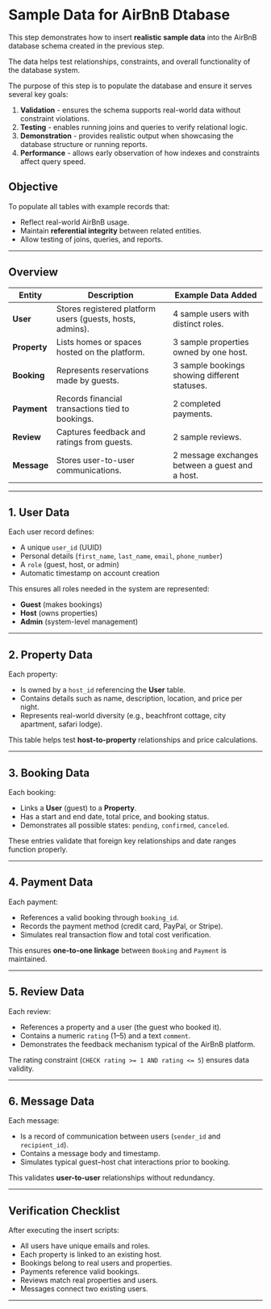 # Sample Data for AirBnB Dtabase 

This step demonstrates how to insert **realistic sample data** into the AirBnB database schema created in the previous step.  

The data helps test relationships, constraints, and overall functionality of the database system.

The purpose of this step is to populate the database and ensure it serves several key goals:
1. **Validation** - ensures the schema supports real-world data without constraint violations.  
2. **Testing** - enables running joins and queries to verify relational logic.  
3. **Demonstration** - provides realistic output when showcasing the database structure or running reports.  
4. **Performance** - allows early observation of how indexes and constraints affect query speed.  


##  **Objective**

To populate all tables with example records that:
- Reflect real-world AirBnB usage.  
- Maintain **referential integrity** between related entities.  
- Allow testing of joins, queries, and reports.  

---

## **Overview**

| Entity | Description | Example Data Added |
|--------|--------------|--------------------|
| **User** | Stores registered platform users (guests, hosts, admins). | 4 sample users with distinct roles. |
| **Property** | Lists homes or spaces hosted on the platform. | 3 sample properties owned by one host. |
| **Booking** | Represents reservations made by guests. | 3 sample bookings showing different statuses. |
| **Payment** | Records financial transactions tied to bookings. | 2 completed payments. |
| **Review** | Captures feedback and ratings from guests. | 2 sample reviews. |
| **Message** | Stores user-to-user communications. | 2 message exchanges between a guest and a host. |

---

## **1. User Data**

Each user record defines:
- A unique `user_id` (UUID)
- Personal details (`first_name`, `last_name`, `email`, `phone_number`)
- A `role` (guest, host, or admin)
- Automatic timestamp on account creation

This ensures all roles needed in the system are represented:
- **Guest** (makes bookings)
- **Host** (owns properties)
- **Admin** (system-level management)

---

## **2. Property Data**

Each property:
- Is owned by a `host_id` referencing the **User** table.  
- Contains details such as name, description, location, and price per night.  
- Represents real-world diversity (e.g., beachfront cottage, city apartment, safari lodge).  

This table helps test **host-to-property** relationships and price calculations.

---

## **3. Booking Data**

Each booking:
- Links a **User** (guest) to a **Property**.  
- Has a start and end date, total price, and booking status.  
- Demonstrates all possible states: `pending`, `confirmed`, `canceled`.  

These entries validate that foreign key relationships and date ranges function properly.

---

##  **4. Payment Data**

Each payment:
- References a valid booking through `booking_id`.  
- Records the payment method (credit card, PayPal, or Stripe).  
- Simulates real transaction flow and total cost verification.  

This ensures **one-to-one linkage** between `Booking` and `Payment` is maintained.

---

## **5. Review Data**

Each review:
- References a property and a user (the guest who booked it).  
- Contains a numeric `rating` (1–5) and a text `comment`.  
- Demonstrates the feedback mechanism typical of the AirBnB platform.  

The rating constraint (`CHECK rating >= 1 AND rating <= 5`) ensures data validity.

---

##  **6. Message Data**

Each message:
- Is a record of communication between users (`sender_id` and `recipient_id`).  
- Contains a message body and timestamp.  
- Simulates typical guest–host chat interactions prior to booking.  

This validates **user-to-user** relationships without redundancy.

---

## **Verification Checklist**

After executing the insert scripts:
-  All users have unique emails and roles.  
- Each property is linked to an existing host.  
-  Bookings belong to real users and properties.  
-  Payments reference valid bookings.  
-  Reviews match real properties and users.  
-  Messages connect two existing users.  

---





